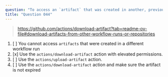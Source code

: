 ```yaml
---
question: "To access an `artifact` that was created in another, previously triggered workflow run you can:"
title: "Question 044"
---
```



> https://github.com/actions/download-artifact?tab=readme-ov-file#download-artifacts-from-other-workflow-runs-or-repositories
1. [ ] You cannot access `artifacts` that were created in a different workflow run
1. [x] Use the `actions/download-artifact` action with elevated permissions.
1. [ ] Use the `actions/upload-artifact` action.
1. [ ] Use the `actions/download-artifact` action and make sure the artifact is not expired

